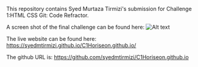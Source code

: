 This repository contains Syed Murtaza Tirmizi's submission for Challenge 1:HTML CSS Git: Code Refractor.

A screen shot of the final challenge can be found here: ![Alt text](/assets/images/screenshot-syedmtirmizi-github-io-C1Horiseon-github-io-1614536491036.png?raw=true "ScreenShot")

The live website can be found here: https://syedmtirmizi.github.io/C1Horiseon.github.io/

The github URL is: https://github.com/syedmtirmizi/C1Horiseon.github.io
